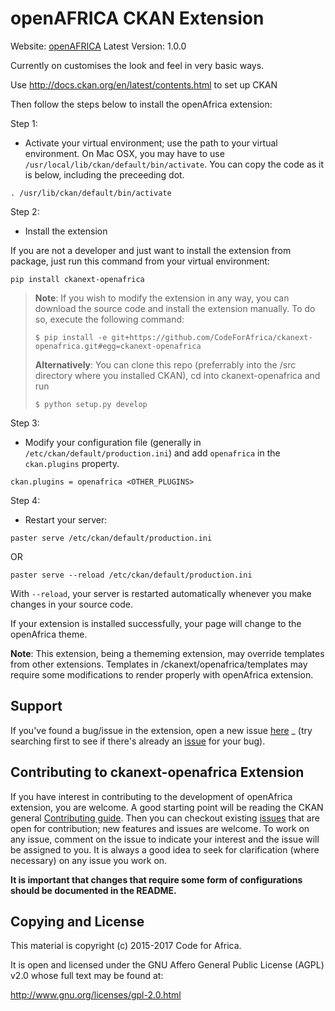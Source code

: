 openAFRICA CKAN Extension
=========================

Website: [openAFRICA](http://openAFRICA.net)
Latest Version: 1.0.0

Currently on customises the look and feel in very basic ways.

Use http://docs.ckan.org/en/latest/contents.html to set up CKAN

Then follow the steps below to install the openAfrica extension:

Step 1:

* Activate your virtual environment; use the path to your virtual environment. On Mac OSX, you may have to use `/usr/local/lib/ckan/default/bin/activate`. You can copy the code as it is below, including the preceeding dot.
```
. /usr/lib/ckan/default/bin/activate
```

Step 2:

* Install the extension

If you are not a developer and just want to install the extension from package, just run this command from your virtual environment:
```
pip install ckanext-openafrica
```
> **Note**: If you wish to modify the extension in any way, you can download the source code and install the extension manually. To do so, execute the following command:
> ```
> $ pip install -e git+https://github.com/CodeForAfrica/ckanext-openafrica.git#egg=ckanext-openafrica
> ```
> **Alternatively**: You can clone this repo (preferrably into the /src directory where you installed CKAN), cd into ckanext-openafrica and run
> ```
> $ python setup.py develop
> ```

Step 3:

* Modify your configuration file (generally in `/etc/ckan/default/production.ini`) and add `openafrica` in the `ckan.plugins` property.
```
ckan.plugins = openafrica <OTHER_PLUGINS>
```

Step 4: 

* Restart your server:

```
paster serve /etc/ckan/default/production.ini
```
OR
```
paster serve --reload /etc/ckan/default/production.ini
```
With `--reload`, your server is restarted automatically whenever you make changes in your source code.

If your extension is installed successfully, your page will change to the openAfrica theme.

**Note**: This extension, being a thememing extension, may override templates from other extensions. Templates in /ckanext/openafrica/templates 
may require some modifications to render properly with openAfrica extension.

Support
-------
If you've found a bug/issue in the extension, open a new issue [here](https://github.com/CodeForAfrica/ckanext-openafrica/issues/new) _ (try
searching first to see if there's already an [issue](https://github.com/CodeForAfrica/ckanext-openafrica/issues) for your bug).



Contributing to ckanext-openafrica Extension
---------------------------------------------
If you have interest in contributing to the development of openAfrica extension, you are welcome. A good starting point
will be reading the CKAN general [Contributing guide](http://docs.ckan.org/en/ckan-2.7.0/contributing/index.html). Then you can checkout 
existing [issues](https://github.com/CodeForAfrica/ckanext-openafrica/issues) that are open for contribution; new features and issues are welcome.
To work on any issue, comment on the issue to indicate your interest and the issue will be assigned to you. It is always a good idea to seek
for clarification (where necessary) on any issue you work on.

**It is important that changes that require some form of configurations should be documented in the README.**

Copying and License
--------------------

This material is copyright (c) 2015-2017 Code for Africa.

It is open and licensed under the GNU Affero General Public License (AGPL) v2.0
whose full text may be found at:

http://www.gnu.org/licenses/gpl-2.0.html
